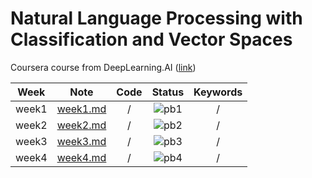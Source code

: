 # Natural Language Processing with Classification and Vector Spaces

Coursera course from DeepLearning.AI ([link](https://www.coursera.org/learn/classification-vector-spaces-in-nlp?specialization=natural-language-processing))

<div align="center">

| **Week** |                                        **Note**                                         | **Code** |             **Status**             | **Keywords** |
| :------: | :-------------------------------------------------------------------------------------: | :------: | :--------------------------------: | :----------: |
|  week1   | [week1.md](https://github.com/yixiaowang2001/NLP_Notes/blob/main/Course1/note/week1.md) |    /     | ![pb1](https://progress-bar.dev/0) |      /       |
|  week2   | [week2.md](https://github.com/yixiaowang2001/NLP_Notes/blob/main/Course1/note/week2.md) |    /     | ![pb2](https://progress-bar.dev/0) |      /       |
|  week3   | [week3.md](https://github.com/yixiaowang2001/NLP_Notes/blob/main/Course1/note/week3.md) |    /     | ![pb3](https://progress-bar.dev/0) |      /       |
|  week4   | [week4.md](https://github.com/yixiaowang2001/NLP_Notes/blob/main/Course1/note/week4.md) |    /     | ![pb4](https://progress-bar.dev/0) |      /       |

</div>
